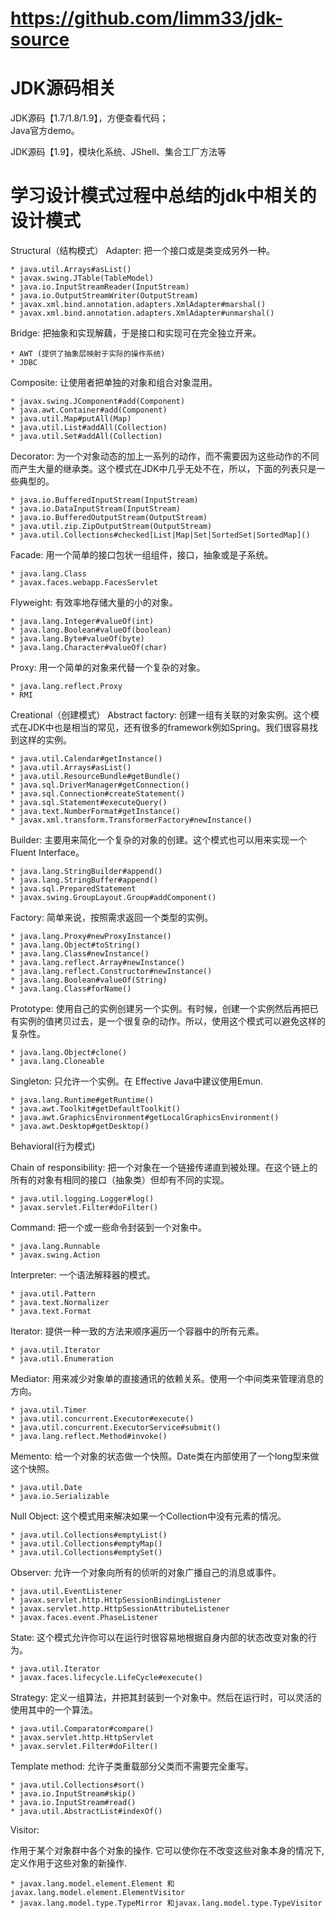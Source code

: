 
# https://github.com/limm33/jdk-source
# JDK源码相关  
  JDK源码【1.7/1.8/1.9】，方便查看代码；  
  Java官方demo。


  JDK源码【1.9】，模块化系统、JShell、集合工厂方法等 


# 学习设计模式过程中总结的jdk中相关的设计模式

Structural（结构模式）
Adapter:
把一个接口或是类变成另外一种。

    * java.util.Arrays#asList()
    * javax.swing.JTable(TableModel)
    * java.io.InputStreamReader(InputStream)
    * java.io.OutputStreamWriter(OutputStream)
    * javax.xml.bind.annotation.adapters.XmlAdapter#marshal()
    * javax.xml.bind.annotation.adapters.XmlAdapter#unmarshal()

Bridge:
把抽象和实现解藕，于是接口和实现可在完全独立开来。

    * AWT (提供了抽象层映射于实际的操作系统)
    * JDBC

Composite:
让使用者把单独的对象和组合对象混用。

    * javax.swing.JComponent#add(Component)
    * java.awt.Container#add(Component)
    * java.util.Map#putAll(Map)
    * java.util.List#addAll(Collection)
    * java.util.Set#addAll(Collection)

Decorator:
为一个对象动态的加上一系列的动作，而不需要因为这些动作的不同而产生大量的继承类。这个模式在JDK中几乎无处不在，所以，下面的列表只是一些典型的。

    * java.io.BufferedInputStream(InputStream)
    * java.io.DataInputStream(InputStream)
    * java.io.BufferedOutputStream(OutputStream)
    * java.util.zip.ZipOutputStream(OutputStream)
    * java.util.Collections#checked[List|Map|Set|SortedSet|SortedMap]()

Facade:
用一个简单的接口包状一组组件，接口，抽象或是子系统。

    * java.lang.Class
    * javax.faces.webapp.FacesServlet

Flyweight:
有效率地存储大量的小的对象。

    * java.lang.Integer#valueOf(int)
    * java.lang.Boolean#valueOf(boolean)
    * java.lang.Byte#valueOf(byte)
    * java.lang.Character#valueOf(char)

Proxy:
用一个简单的对象来代替一个复杂的对象。

    * java.lang.reflect.Proxy
    * RMI

Creational（创建模式）
Abstract factory:
创建一组有关联的对象实例。这个模式在JDK中也是相当的常见，还有很多的framework例如Spring。我们很容易找到这样的实例。

    * java.util.Calendar#getInstance()
    * java.util.Arrays#asList()
    * java.util.ResourceBundle#getBundle()
    * java.sql.DriverManager#getConnection()
    * java.sql.Connection#createStatement()
    * java.sql.Statement#executeQuery()
    * java.text.NumberFormat#getInstance()
    * javax.xml.transform.TransformerFactory#newInstance()

Builder:
主要用来简化一个复杂的对象的创建。这个模式也可以用来实现一个 Fluent Interface。

    * java.lang.StringBuilder#append()
    * java.lang.StringBuffer#append()
    * java.sql.PreparedStatement
    * javax.swing.GroupLayout.Group#addComponent()

Factory:
简单来说，按照需求返回一个类型的实例。

    * java.lang.Proxy#newProxyInstance()
    * java.lang.Object#toString()
    * java.lang.Class#newInstance()
    * java.lang.reflect.Array#newInstance()
    * java.lang.reflect.Constructor#newInstance()
    * java.lang.Boolean#valueOf(String)
    * java.lang.Class#forName()

Prototype:
使用自己的实例创建另一个实例。有时候，创建一个实例然后再把已有实例的值拷贝过去，是一个很复杂的动作。所以，使用这个模式可以避免这样的复杂性。

    * java.lang.Object#clone()
    * java.lang.Cloneable

Singleton:
只允许一个实例。在 Effective Java中建议使用Emun.

    * java.lang.Runtime#getRuntime()
    * java.awt.Toolkit#getDefaultToolkit()
    * java.awt.GraphicsEnvironment#getLocalGraphicsEnvironment()
    * java.awt.Desktop#getDesktop()

Behavioral(行为模式)

Chain of responsibility:
把一个对象在一个链接传递直到被处理。在这个链上的所有的对象有相同的接口（抽象类）但却有不同的实现。

    * java.util.logging.Logger#log()
    * javax.servlet.Filter#doFilter()

Command:
把一个或一些命令封装到一个对象中。

    * java.lang.Runnable
    * javax.swing.Action

Interpreter:
一个语法解释器的模式。

    * java.util.Pattern
    * java.text.Normalizer
    * java.text.Format

Iterator:
提供一种一致的方法来顺序遍历一个容器中的所有元素。

    * java.util.Iterator
    * java.util.Enumeration

Mediator:
用来减少对象单的直接通讯的依赖关系。使用一个中间类来管理消息的方向。

    * java.util.Timer
    * java.util.concurrent.Executor#execute()
    * java.util.concurrent.ExecutorService#submit()
    * java.lang.reflect.Method#invoke()

Memento:
给一个对象的状态做一个快照。Date类在内部使用了一个long型来做这个快照。

    * java.util.Date
    * java.io.Serializable

Null Object:
这个模式用来解决如果一个Collection中没有元素的情况。

    * java.util.Collections#emptyList()
    * java.util.Collections#emptyMap()
    * java.util.Collections#emptySet()

Observer:
允许一个对象向所有的侦听的对象广播自己的消息或事件。

    * java.util.EventListener
    * javax.servlet.http.HttpSessionBindingListener
    * javax.servlet.http.HttpSessionAttributeListener
    * javax.faces.event.PhaseListener

State:
这个模式允许你可以在运行时很容易地根据自身内部的状态改变对象的行为。

    * java.util.Iterator
    * javax.faces.lifecycle.LifeCycle#execute()

Strategy:
定义一组算法，并把其封装到一个对象中。然后在运行时，可以灵活的使用其中的一个算法。

    * java.util.Comparator#compare()
    * javax.servlet.http.HttpServlet
    * javax.servlet.Filter#doFilter()

Template method:
允许子类重载部分父类而不需要完全重写。

    * java.util.Collections#sort()
    * java.io.InputStream#skip()
    * java.io.InputStream#read()
    * java.util.AbstractList#indexOf()

Visitor:

作用于某个对象群中各个对象的操作. 它可以使你在不改变这些对象本身的情况下,定义作用于这些对象的新操作.

    * javax.lang.model.element.Element 和javax.lang.model.element.ElementVisitor
    * javax.lang.model.type.TypeMirror 和javax.lang.model.type.TypeVisitor
